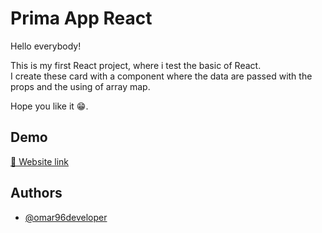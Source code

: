 
# Prima App React
Hello everybody!  

This is my first React project, where i test the basic of React.  
I create these card with a component where the data are passed with the props and the using of array map.
  


Hope you like it 😁.



## Demo

[🔗 Website link](https://prima-app-imparando-react.netlify.app/)



## Authors

- [@omar96developer](https://github.com/omar96developer)

